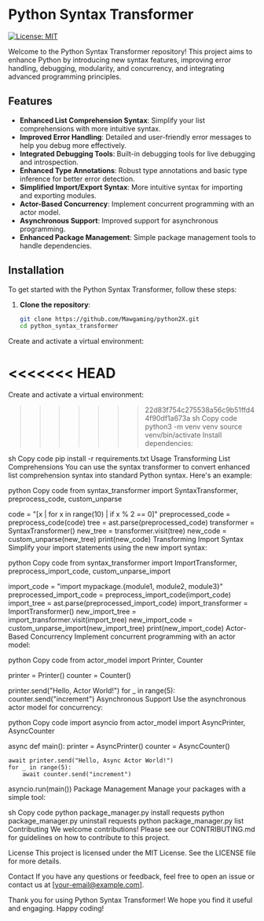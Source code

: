 # Python Syntax Transformer

[![License: MIT](https://img.shields.io/badge/License-MIT-yellow.svg)](https://opensource.org/licenses/MIT)

Welcome to the Python Syntax Transformer repository! This project aims to enhance Python by introducing new syntax features, improving error handling, debugging, modularity, and concurrency, and integrating advanced programming principles.

## Features

- **Enhanced List Comprehension Syntax**: Simplify your list comprehensions with more intuitive syntax.
- **Improved Error Handling**: Detailed and user-friendly error messages to help you debug more effectively.
- **Integrated Debugging Tools**: Built-in debugging tools for live debugging and introspection.
- **Enhanced Type Annotations**: Robust type annotations and basic type inference for better error detection.
- **Simplified Import/Export Syntax**: More intuitive syntax for importing and exporting modules.
- **Actor-Based Concurrency**: Implement concurrent programming with an actor model.
- **Asynchronous Support**: Improved support for asynchronous programming.
- **Enhanced Package Management**: Simple package management tools to handle dependencies.

## Installation

To get started with the Python Syntax Transformer, follow these steps:

1. **Clone the repository**:
   ```sh
   git clone https://github.com/Mawgaming/python2X.git
   cd python_syntax_transformer
Create and activate a virtual environment:

<<<<<<< HEAD
=======
Create and activate a virtual environment:

>>>>>>> 22d83f754c275538a56c9b51ffd44f90df1a673a
sh
Copy code
python3 -m venv venv
source venv/bin/activate
Install dependencies:

sh
Copy code
pip install -r requirements.txt
Usage
Transforming List Comprehensions
You can use the syntax transformer to convert enhanced list comprehension syntax into standard Python syntax. Here's an example:

python
Copy code
from syntax_transformer import SyntaxTransformer, preprocess_code, custom_unparse

code = "[x | for x in range(10) | if x % 2 == 0]"
preprocessed_code = preprocess_code(code)
tree = ast.parse(preprocessed_code)
transformer = SyntaxTransformer()
new_tree = transformer.visit(tree)
new_code = custom_unparse(new_tree)
print(new_code)
Transforming Import Syntax
Simplify your import statements using the new import syntax:

python
Copy code
from syntax_transformer import ImportTransformer, preprocess_import_code, custom_unparse_import

import_code = "import mypackage.{module1, module2, module3}"
preprocessed_import_code = preprocess_import_code(import_code)
import_tree = ast.parse(preprocessed_import_code)
import_transformer = ImportTransformer()
new_import_tree = import_transformer.visit(import_tree)
new_import_code = custom_unparse_import(new_import_tree)
print(new_import_code)
Actor-Based Concurrency
Implement concurrent programming with an actor model:

python
Copy code
from actor_model import Printer, Counter

printer = Printer()
counter = Counter()

printer.send("Hello, Actor World!")
for _ in range(5):
    counter.send("increment")
Asynchronous Support
Use the asynchronous actor model for concurrency:

python
Copy code
import asyncio
from actor_model import AsyncPrinter, AsyncCounter

async def main():
    printer = AsyncPrinter()
    counter = AsyncCounter()

    await printer.send("Hello, Async Actor World!")
    for _ in range(5):
        await counter.send("increment")

asyncio.run(main())
Package Management
Manage your packages with a simple tool:

sh
Copy code
python package_manager.py install requests
python package_manager.py uninstall requests
python package_manager.py list
Contributing
We welcome contributions! Please see our CONTRIBUTING.md for guidelines on how to contribute to this project.

License
This project is licensed under the MIT License. See the LICENSE file for more details.

Contact
If you have any questions or feedback, feel free to open an issue or contact us at [your-email@example.com].

Thank you for using Python Syntax Transformer! We hope you find it useful and engaging. Happy coding!
